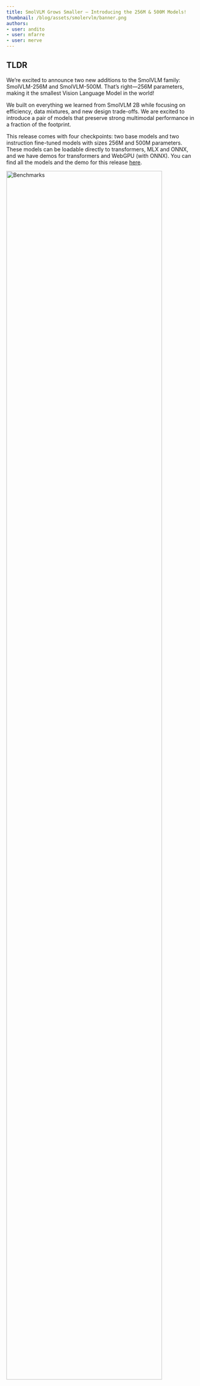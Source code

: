 ```yaml
---
title: SmolVLM Grows Smaller – Introducing the 256M & 500M Models!
thumbnail: /blog/assets/smolervlm/banner.png
authors:
- user: andito
- user: mfarre
- user: merve
---
```


## TLDR

We’re excited to announce two new additions to the SmolVLM family: SmolVLM-256M and SmolVLM-500M. That’s right—256M parameters, making it the smallest Vision Language Model in the world!

We built on everything we learned from SmolVLM 2B while focusing on efficiency, data mixtures, and new design trade-offs. We are excited to introduce a pair of models that preserve strong multimodal performance in a fraction of the footprint. 

This release comes with four checkpoints: two base models and two instruction fine-tuned models with sizes 256M and 500M parameters. These models can be loadable directly to transformers, MLX and ONNX, and we have demos for transformers and WebGPU (with ONNX). You can find all the models and the demo for this release [here](https://huggingface.co/collections/HuggingFaceTB/smolvlm-256m-and-500m-6791fafc5bb0ab8acc960fb0).

<img src="https://huggingface.co/datasets/huggingface/documentation-images/resolve/main/smoller_vlm_benchmarks.png" alt="Benchmarks" style="width:90%;" />

## Table of Contents

- [Overview](#overview)
- [Why Go Smaller?](#why-go-smaller)
    - [Meet the 256M Parameter Giant](#meet-the-256m-parameter-giant)
    - [A Step Up: 500M](#a-step-up-500m)
- [What Changed Since SmolVLM 2B?](#what-changed-since-smolvlm-2b)
- [Smaller Multimodal Retrieval: ColSmolVLM 256M & 500M](#meet-smoller-colsmolvlm)
- [Using Smaller SmolVLM](#using-smaller-smolvlm)
- [Next Steps](#next-steps)



## Overview

- **SmolVLM-256M** – The world’s smallest VLM!
- **SmolVLM-500M** – A half-billion-parameter sibling that offers a significant performance bump while still remaining super lightweight.
- **New Vision Encoder Choices** – We compared SigLIP 400M SO (used in SmolVLM 2B and many other large VLMs) against a smaller SigLIP base patch-16/512. Surprisingly, the bigger encoder offered only marginally better results, so we opted for the 93M-parameter SigLIP base patch-16/512 in these new releases.
- **Larger Image Resolution** – Our smaller vision encoder processes images at a larger resolution (inspired by Apple’s VLM research and Google’s PaliGemma). This yields sharper image understanding with minimal overhead.
- **Training Optimization** – A new tokenization trick significantly boosted real-world benchmarks, even though it made the training loss look worse on paper.

We're now reaching model parity with the SmolLM2 family (135M, 360M, 1.7B), so you have a complete set of smaller LLM + VLM combos to play with. 


## Why Go Smaller?

When we released SmolVLM 2B, the community response was fantastic: The model is very light weight, open-source and permissive, and easy to integrate into existing workflows. But we wanted to push this approach even further for people working with constrained devices, consumer laptops, or even potentially browser-based inference. That’s where our new 256M and 500M models come in. On the other side, for people trying to process huge amounts of data, these models can can run at a fraction of the cost of the 2B model.

In the last year, we trained two 80B VLMs and reduced them to 8B. Then for SmolVLM we took the challenge of reducing that 2B. And what we learned was that we could push the frontier way further! We are excited to show that at 256M and 500M we can still get great performance. Our new 256M model is the smallest VLM ever released, yet it surpasses the performance of our Idefics 80B model from just 17 months ago.

<img src="https://huggingface.co/datasets/huggingface/documentation-images/resolve/main/smoller_vlm_benchmarks.png" alt="Benchmarks" style="width:90%;" />


### Meet the 256M Parameter Giant 

With just 256 million parameters, this model stands as the tiniest VLM ever. Despite its small size, it packs a surprising punch. It’s more than capable on many multimodal tasks, including:

- **Captioning:** Describing images or short videos.
- **Document Q&A:** Answering questions about PDFs or scanned text.
- **Basic Visual Reasoning:** Answering questions about charts or diagrams.


#### Smaller Multimodal Retrieval: ColSmolVLM 256M & 500M

We also found that it's surprisingly easy to fine-tune and experiment. The team behind the ColBERT-like retrieval models have trained ColSmolVLM, delivering SOTA multimodal retrieval speeds with performance rivaling models 10x their size. SmolVLM makes it faster and cheaper to build searchable databases. We think the 256M model can become a great specialized model for many tasks. Find the link on how to use the new ColSmolVLM with the new SmolVLM models in [Next Steps](#next-steps).

<img src="https://huggingface.co/datasets/huggingface/documentation-images/resolve/main/colsmol_tiny.png" alt="Benchmarks" style="width:90%;" />


#### SmolDocling

We have been partnering with IBM to build a model for [Docling](https://github.com/DS4SD/docling). They have been obtaining extremely good results with the 256M model already. Below are some early examples they shared with us. Stay tuned for more updates on this!


<img src="https://huggingface.co/datasets/huggingface/documentation-images/resolve/main/smoldocling_layout_table_image.png" alt="Benchmarks" style="width:90%;" />
<img src="https://huggingface.co/datasets/huggingface/documentation-images/resolve/main/smoldocling_code.png" alt="Benchmarks" style="width:90%;" />

### A Step Up: 500M

If you need more performance headroom while still keeping the memory usage low, SmolVLM-500M is our half-billion-parameter compromise. It’s significantly smaller than the previous 2B release yet manages to push scores on tasks like DocVQA and MMMU closer to the bigger models. We also found this model to be more robust to prompting, which makes it out-of-the-box better fitted for production. But both models do great when fine-tuned.

We have visualized the throughput gains across different batch sizes in below graph. Below numbers are throughput benchmarks ran on A100. 

<img src="https://huggingface.co/datasets/huggingface/documentation-images/resolve/main/throughput.png
" alt="Benchmarks" style="width:90%;" />

## What Changed Since SmolVLM 2B?

**1. Vision Encoder Choices**
Previously, we used the standard SigLIP 400M SO vision backbone, the same one found in many VLM architectures. For these smaller models, we experimented with two setups:

- **SigLIP 400M SO:** Higher capacity, great performance.
- **SigLIP base patch-16/512 (93M):** Much smaller, surprisingly close performance.

We found the performance gap wasn’t big enough to justify the heavier encoder for our 256M and 500M models. So, we decided to go small on the vision encoder, too. As a bonus, the smaller encoder processes images at a larger resolution, which (per research from [Apple](https://arxiv.org/pdf/2403.09611) and [Google](https://arxiv.org/pdf/2412.03555)) can often yield better visual understanding without ballooning parameter counts.

**2. Data mixture update**

Similarly to our previous release, we rely on [The Cauldron](https://huggingface.co/datasets/HuggingFaceM4/the_cauldron) and [Docmatix](https://huggingface.co/datasets/HuggingFaceM4/Docmatix) with the addition of [MathWriting](https://huggingface.co/datasets/andito/mathwriting-google) to the mix.

<img src="https://huggingface.co/datasets/huggingface/documentation-images/resolve/main/smolvlm_datamixture.gif" alt="Data mixture" style="width:90%;" />

The proportions of the datasets was adjusted to place a stronger emphasis on document understanding (41%) and image captioning (14%), while still maintaining a balanced focus on other essential areas such as visual reasoning, chart comprehension, and general instruction following.
With this update the model is built on a strong document understanding basis and lets the door open to fine-tunes that will adjust its understanding of specific tasks.


**3. Tokenization optimizations**

We increased the pixel shuffle even more! Our new models encode images at a rate of 4096 pixels per token, compared to 1820 pixels per token in the 2B model.

To optimizate the tokenizaiton even more, we added special tokens to represent our sub-image separators in a more efficient way. This means that now instead of a string like `<row_1_col_1>` being mapped to 7 tokens, it is mapped to a single token. As any strings up to `<row_6_col_6>`. This lead to a sizeable improvement in the model's stability during training and quality of the results. More detailes were documented in this [LinkedIn post](https://www.linkedin.com/posts/andimarafioti_when-worse-training-losses-lead-to-better-activity-7284521064934592513-yBZe?utm_source=share&utm_medium=member_desktop).

**4. Completing the SmolLM2-SmolVLM family**

SmolLM2 came in three sizes: 135M, 360M, and 1.7B. With the two models we are releasing today, we now have a complete set of smaller LLM + VLM combos to play with.

## Using Smaller SmolVLM

Newer SmolVLMs are working out-of-the-box with the old SmolVLM code, so you can use transformers and MLX for inference and fine-tuning, and TRL for alignment 🚀 Moreover, this release also comes with ONNX checkpoints.

Get started with SmolVLM using transformers like below.

```python
import torch
from transformers import AutoProcessor, AutoModelForVision2Seq

# Initialize processor and model
processor = AutoProcessor.from_pretrained("HuggingFaceTB/SmolVLM-500M-Instruct")
model = AutoModelForVision2Seq.from_pretrained(
    "HuggingFaceTB/SmolVLM-500M-Instruct",
    torch_dtype=torch.bfloat16,
    _attn_implementation="flash_attention_2" if DEVICE == "cuda" else "eager",
)

# Create input messages
messages = [
    {
        "role": "user",
        "content": [
            {"type": "image"},
            {"type": "text", "text": "Can you describe this image?"}
        ]
    },
]

# Preprocess
prompt = processor.apply_chat_template(messages, add_generation_prompt=True)
inputs = processor(text=prompt, images=[image], return_tensors="pt")

# Generate
generated_ids = model.generate(**inputs, max_new_tokens=500)
generated_texts = processor.batch_decode(
    generated_ids,
    skip_special_tokens=True,
)
```

Use SmolVLM with MLX by running the following CLI command:

```bash
python3 -m mlx_vlm.generate --model HuggingfaceTB/SmolVLM-500M-Instruct --max-tokens 400 --temp 0.0 --image https://huggingface.co/datasets/huggingface/documentation-images/resolve/main/vlm_example.jpg --prompt "What is in this image?"
```

<img src="https://huggingface.co/datasets/huggingface/documentation-images/resolve/main/smolvlm-mlx.gif" alt="MLX" style="width:90%;" />

You can play with the WebGPU demos for the [SmolVLM-256M-Instruct](https://huggingface.co/spaces/HuggingFaceTB/SmolVLM-256M-Instruct-WebGPU) and [SmolVLM-500M-Instruct](https://huggingface.co/spaces/HuggingFaceTB/SmolVLM-500M-Instruct-WebGPU).

Find links to fine-tuning and multimodal RAG with ColSmolVLM on the [Next Steps](#next-steps).

## Next Steps

- We are looking forward to ways you will be using SmollerVLMs! Get started [here](https://huggingface.co/collections/HuggingFaceTB/smolvlm-256m-and-500m-6791fafc5bb0ab8acc960fb0).
- Learn more in-depth about SmolVLM [here](https://huggingface.co/blog/smolvlm).
- [Fine-tuning and QLoRA SmolVLM using transformers](https://github.com/merveenoyan/smol-vision/blob/main/Smol_VLM_FT.ipynb)
- [Direct Preference Optimization on SmolVLM using TRL](Fine-tuning SmolVLM using direct preference optimization (DPO) with TRL on a consumer GPU)
- [Smol Multimodal RAG: Building with ColSmolVLM and SmolVLM on Colab’s Free-Tier GPU](https://huggingface.co/learn/cookbook/multimodal_rag_using_document_retrieval_and_smol_vlm)

We would like to thank [Joshua Lochner](https://huggingface.co/Xenova) for the ONNX conversion and WebGPU demo and [Vaibhav Srivastav](https://huggingface.co/reach-vb) for his help on this release.
